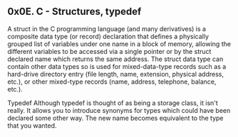 ## 0x0E. C - Structures, typedef

A struct in the C programming language (and many derivatives) is a composite data type (or record) declaration that defines a physically grouped list of variables under one name in a block of memory, allowing the different variables to be accessed via a single pointer or by the struct declared name which returns the same address. The struct data type can contain other data types so is used for mixed-data-type records such as a hard-drive directory entry (file length, name, extension, physical address, etc.), or other mixed-type records (name, address, telephone, balance, etc.).

Typedef
Although typedef is thought of as being a storage class, it isn't really. It allows you to introduce synonyms for types which could have been declared some other way. The new name becomes equivalent to the type that you wanted.
